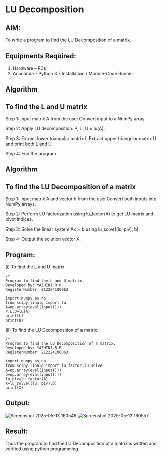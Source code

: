 # LU Decomposition 

## AIM:
To write a program to find the LU Decomposition of a matrix.

## Equipments Required:
1. Hardware – PCs
2. Anaconda – Python 3.7 Installation / Moodle-Code Runner

## Algorithm
## To find the L and U matrix
Step 1:
Input matrix A from the user.Convert input to a NumPy array.

Step 2:
Apply LU decomposition: P, L, U = lu(A).

Step 3:
Extract lower triangular matrix L.Extract upper triangular matrix U and print both L and U.

Step 4:
End the program
## Algorithm
## To find the LU Decomposition of a matrix
Step 1:
 Input matrix A and vector b from the user.Convert both inputs into NumPy arrays.

Step 2:
  Perform LU factorization using lu_factor(A) to get LU matrix and pivot indices.
  
Step 3:
   Solve the linear system Ax = b using lu_solve((lu, piv), b).

Step 4:
  Output the solution vector X.
  
## Program:
(i) To find the L and U matrix
```
/*
Program to find the L and U matrix.
Developed by: YAZHINI R R
RegisterNumber: 212224100063

import numpy as np
from scipy.linalg import lu
A=np.array(eval(input()))
P,L,U=lu(A)
print(L)
print(U)
```
(ii) To find the LU Decomposition of a matrix
```
/*
Program to find the LU Decomposition of a matrix.
Developed by: YAZHINI R R 
RegisterNumber: 212224100063

import numpy as np
from scipy.linalg import lu_factor,lu_solve
A=np.array(eval(input()))
b=np.array(eval(input()))
lu,piv=lu_factor(A)
X=lu_solve((lu, piv),b)
print(X)
```

## Output:
![Screenshot 2025-05-13 160546](https://github.com/user-attachments/assets/99595e5b-a979-48c3-a4f3-59bb300d94b5)
![Screenshot 2025-05-13 160557](https://github.com/user-attachments/assets/a9c3a68c-4241-48dd-8d75-23a5733832ce)



## Result:
Thus the program to find the LU Decomposition of a matrix is written and verified using python programming.

